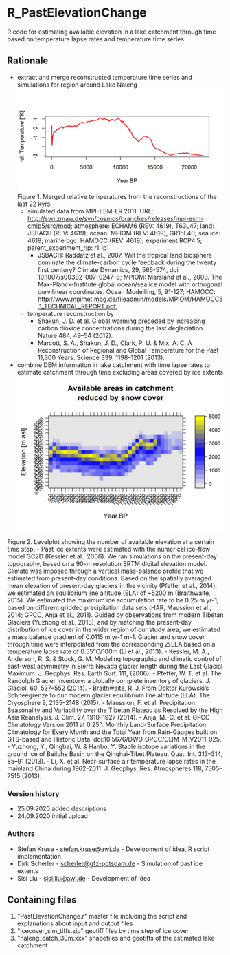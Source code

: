 # R_PastElevationChange
R code for estimating available elevation in a lake catchment through time based on temperature lapse rates and temperature time series.

## Rationale
* extract and merge reconstructed temperature time series and simulations for region around Lake Naleng
![Temperature through time](https://github.com/StefanKruse/R_PastElevationChange/blob/master/temperatures_paleo_merged.png)
Figure 1. Merged relative temperatures from the reconstructions of the last 22 kyrs.
	- simulated data from MPI-ESM-LR 2011; URL: http://svn.zmaw.de/svn/cosmos/branches/releases/mpi-esm-cmip5/src/mod; atmosphere: ECHAM6 (REV: 4619), T63L47; land: JSBACH (REV: 4619); ocean: MPIOM (REV: 4619), GR15L40; sea ice: 4619; marine bgc: HAMOCC (REV: 4619); experiment RCP4.5; parent_experiment_rip: r1i1p1
		- JSBACH: Raddatz et al., 2007. Will the tropical land biosphere dominate the climate-carbon cycle feedback during the twenty first century? Climate Dynamics, 29, 565-574, doi 10.1007/s00382-007-0247-8;  MPIOM: Marsland et al., 2003. The Max-Planck-Institute global ocean/sea ice model with orthogonal curvilinear coordinates. Ocean Modelling, 5, 91-127;  HAMOCC: http://www.mpimet.mpg.de/fileadmin/models/MPIOM/HAMOCC5.1_TECHNICAL_REPORT.pdf;
	- temperature reconstruction by
		- Shakun, J. D. et al. Global warming preceded by increasing carbon dioxide concentrations during the last deglaciation. Nature 484, 49–54 (2012).
		- Marcott, S. A., Shakun, J. D., Clark, P. U. & Mix, A. C. A Reconstruction of Regional and Global Temperature for the Past 11,300 Years. Science 339, 1198–1201 (2013).
* combine DEM information in lake catchment with time lapse rates to estimate catchment through time excluding areas covered by ice extents
![Levelplot showing the number of available elevation at a certain time](https://github.com/StefanKruse/R_PastElevationChange/blob/master/naleng_available_areas_in_catchment_reduced_by_snow_cover_18-0kyrsBP.naleng_catch_90m.png)

Figure 2. Levelplot showing the number of available elevation at a certain time step.
	- Past ice extents were estimated with the numerical ice-flow model GC2D (Kessler et al., 2006). We ran simulations on the present-day topography, based on a 90-m resolution SRTM digital elevation model. Climate was imposed through a vertical mass-balance profile that we estimated from present-day conditions. Based on the spatially averaged mean elevation of present-day glaciers in the vicinity (Pfeffer et al., 2014), we estimated an equilibrium line altitude (ELA) of ~5200 m (Braithwaite, 2015). We estimated the maximum ice accumulation rate to be 0.25 m yr-1, based on different gridded precipitation data sets (HAR, Maussion et al., 2014; GPCC, Anja et al., 2011). Guided by observations from modern Tibetan Glaciers (Yuzhong et al., 2013), and by matching the present-day distribution of ice cover in the wider region of our study area, we estimated a mass balance gradient of 0.0115 m yr-1 m-1. Glacier and snow cover through time were interpolated from the corresponding △ELA based on a temperature lapse rate of 0.55°C/100m (Li et al., 2013).
		- Kessler, M. A., Anderson, R. S. & Stock, G. M. Modeling topographic and climatic control of east-west asymmetry in Sierra Nevada glacier length during the Last Glacial Maximum. J. Geophys. Res. Earth Surf. 111, (2006).
		- Pfeffer, W. T. et al. The Randolph Glacier Inventory: a globally complete inventory of glaciers. J. Glaciol. 60, 537–552 (2014).
		- Braithwaite, R. J. From Doktor Kurowski’s Schneegrenze to our modern glacier equilibrium line altitude (ELA). The Cryosphere 9, 2135–2148 (2015).
		- Maussion, F. et al. Precipitation Seasonality and Variability over the Tibetan Plateau as Resolved by the High Asia Reanalysis. J. Clim. 27, 1910–1927 (2014).
		- Anja, M.-C. et al. GPCC Climatology Version 2011 at 0.25°: Monthly Land-Surface Precipitation Climatology for Every Month and the Total Year from Rain-Gauges built on GTS-based and Historic Data. doi:10.5676/DWD_GPCC/CLIM_M_V2011_025.
		- Yuzhong, Y., Qingbai, W. & Hanbo, Y. Stable isotope variations in the ground ice of Beiluhe Basin on the Qinghai-Tibet Plateau. Quat. Int. 313–314, 85–91 (2013).
		- Li, X. et al. Near-surface air temperature lapse rates in the mainland China during 1962-2011. J. Geophys. Res. Atmospheres 118, 7505–7515 (2013).

### Version history
- 25.09.2020 added descriptions
- 24.09.2020 initial upload

### Authors
- Stefan Kruse - stefan.kruse@awi.de - Development of idea, R script implementation
- Dirk Scherler - scherler@gfz-potsdam.de - Simulation of past ice extents
- Sisi Liu - sisi.liu@awi.de - Development of idea

## Containing files
1. "PastElevationChange.r" master file including the script and explanations about input and output files 
2. "icecover_sim_tiffs.zip" geotiff files by time step of ice cover
3. "naleng_catch_30m.xxx" shapefiles and geotiffs of the estimated lake catchment